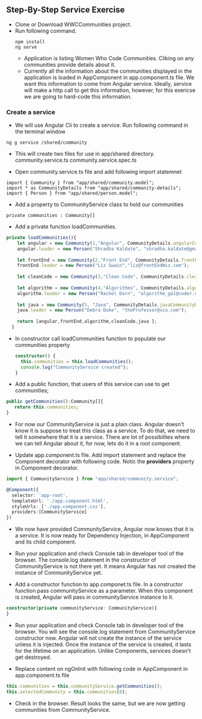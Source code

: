 
## Step-By-Step Service Exercise
* Clone or Download WWCCommunities project.
* Run following command.
    ```
    npm install
    ng serve
    
    ```
  * Application is listing Women Who Code Communities. Cliking on any communities provide details about it.
  * Currently all the information about the communities displayed in the application is loaded in AppComponent in app.component.ts file. We want this information to come from Angular service. Ideally, service will make a http call to get this information, however, for this exericse we are going to hard-code this information.

### Create a service
* We will use Angular Cli to create a service. Run following command in the terminal window
```
ng g service /shared/community
```

* This will create two files for use in app/shared directory.
  community.service.ts
  community.service.spec.ts
  
* Open community.service.ts file and add following import statemnet
```
import { Community } from "app/shared/community.model";
import * as CommunityDetails from "app/shared/community-details";
import { Person } from "app/shared/person.model";
```
* Add a property to CommunityService class to hold our communities

```
private communities : Community[]
```
* Add a private function loadCommunities. 
```Typescript
private loadCommunities(){
    let angular = new Community(1,"Angular", CommunityDetails.angularCommunityDetails);
    angular.leader = new Person("Shradha Kaldate", "shradha.kaldate@gmail.com")
   
    let frontEnd = new Community(2,"Front End", CommunityDetails.frontEndCommunityDetails);
    frontEnd.leader = new Person("Liz Swain","liz@frontEndWiz.com");
    
    let cleanCode = new Community(3,"Clean Code", CommunityDetails.cleanCodeCommunityDetails);
    
    let algorithm = new Community(4,"Algorithms", CommunityDetails.algorithmsCommunityDetails);
    algorithm.leader = new Person("Rachel Dorn", "algorithm_gal@coder.com");
   
    let java = new Community(5, "Java", CommunityDetails.javaCommunityDetails);
    java.leader = new Person("Debra Duke", "theProfessor@vcu.com");
   
    return [angular,frontEnd,algorithm,cleanCode,java ];
  }

```

* In constructor call loadCommunities function to populate our communities property
  ```Typescript
  constructor() { 
    this.communities = this.loadCommunities();
    console.log("CommunityService created");
  }
  ```
  
 * Add a public function, that users of this service can use to get communities;
 ```Typescript
 public getCommunities():Community[]{
    return this.communities;
 }
 ```
 
 * For now our CommunityService is just a plain class. Angular doesn't know it is suppose to treat this class as a service. 
To do that, we need to tell it somewhere that it is a service. There are lot of possibilites where we can tell Angular about it, for now, lets do it in a root component.

* Update app.component.ts file. Add import statement and replace the Component decorator with following code. Notic the **providers** property in Compoment decorator. 

```Typescript
import { CommunityService } from "app/shared/community.service";

@Component({
  selector: 'app-root',
  templateUrl: './app.component.html',
  styleUrls: ['./app.component.css'],
  providers:[CommunityService]
})
```

* We now have provided CommunityService, Angular now knows that it is a service. It is now ready for Dependency Injection, in AppComponent and its child component.

* Run your application and check Console tab in developer tool of the browser. The console.log statement in the constructor of CommunityService is not there yet. It means Angular has not created the instance of CommunityService yet. 

* Add a constructor function to app.componet.ts file. In a constructor function pass communityService as a parameter. When this component is created, Angular will pass in communityService instance to it.
```Typescript
constructor(private communityService: CommunityService){
}
```
* Run your application and check Console tab in developer tool of the browser. You will see the console.log statement from CommunityService constructor now. Angular will not create the instance of the service unless it is injected. Once the instance of the service is created, it lasts for the lifetime on an application. Unlike Components, services doesn't get destroyed.

* Replace content on ngOnInit with following code in AppComponent in app.component.ts file
```Typescript
this.communities = this.communityService.getCommunities();
this.selectedCommunity = this.communities[0];
```

* Check in the browser. Result looks the same, but we are now getting communities from CommunityService. 
